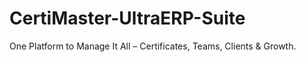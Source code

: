 # CertiMaster-UltraERP-Suite
One Platform to Manage It All – Certificates, Teams, Clients &amp; Growth.
